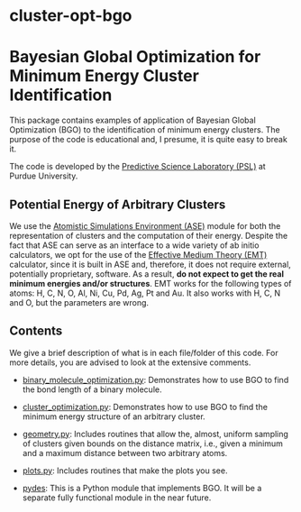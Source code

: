 # cluster-opt-bgo
Bayesian Global Optimization for Minimum Energy Cluster Identification
======================================================================

This package contains examples of application of Bayesian Global Optimization
(BGO) to the identification of minimum energy clusters. The purpose of the code
is educational and, I presume, it is quite easy to break it.

The code is developed by the
[Predictive Science Laboratory (PSL)](http://www.predictivesciencelab.org) at
Purdue University.

Potential Energy of Arbitrary Clusters
--------------------------------------

We use the [Atomistic Simulations Environment (ASE)](https://wiki.fysik.dtu.dk/ase/)
 module for both the representation of clusters and the computation of their
energy.
Despite the fact that ASE can serve as an interface to a wide variety of ab
initio calculators, we opt for the use of the
[Effective Medium Theory (EMT)](https://wiki.fysik.dtu.dk/ase/ase/calculators/emt.html#module-ase.calculators.emt)
calculator,
since it is built in ASE and, therefore, it does not require external, 
potentially proprietary, software.
As a result, **do not expect to get the real minimum energies and/or structures**.
EMT works for the following types of atoms: H, C, N, O, Al, Ni, Cu, Pd, Ag, Pt
and Au.
It also works with H, C, N and O, but the parameters are wrong.

Contents
--------

We give a brief description of what is in each file/folder of this code.
For more details, you are advised to look at the extensive comments.
* [binary_molecule_optimization.py](./binary_molecule_optimization.py):
Demonstrates how to use BGO to find the bond length of a binary molecule.

* [cluster_optimization.py](./cluster_optimization.py):
Demonstrates how to use BGO to find the minimum energy structure of an 
arbitrary cluster.

* [geometry.py](./geometry.py):
Includes routines that allow the, almost, uniform sampling of clusters given
bounds on the distance matrix, i.e., given a minimum and a maximum distance
between two arbitrary atoms.

* [plots.py](./plots.py):
Includes routines that make the plots you see.

* [pydes](./pydes):
This is a Python module that implements BGO.
It will be a separate fully functional module in the near future.
